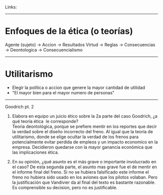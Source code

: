 Links:
___
# Enfoques de la ética (o teorías)

Agente (sujeto) $\rightarrow$ Accion $\rightarrow$ Resultados
Virtud $\rightarrow$ Reglas $\rightarrow$ Consecuencias
	$\rightarrow$ Deontologica $\rightarrow$ Consecuencialismo

___
# Utilitarismo
- Elegir la política o accion que genere la mayor cantidad de utilidad
- "El mayor bien para el mayor numero de personas"

___
Goodrich pt. 2

1. Elabora en equipo un juicio ético sobre la 2a parte del caso Goodrich, ¿a qué teoría ética  le corresponde?  
Teoria deontológica, porque se prefiere mentir en los reportes que decir la verdad sobre el diseño incorrecto del freno.
Al igual que la teoria de utilitarismo, donde se elige ocultar la verdad de los frenos para potencialmente evitar perdida de empleos y un impacto economico en la empresa. Decidieron quedarse con la mayor ganancia económica que las implicaciones ética.

2. En su opinión, ¿qué asunto es el más grave o importante involucrado en el caso?
De esta segunda parte, el asunto mas grave fue el de mentir en el informe final del freno. Si no se hubiera falsificado este informe el freno no hubiera sido usado en los aviones que los pilotos volaban. 
Pero la justificación que Vandivier da al final del texto es bastante razonable. Es comprensible su decision, pero no es justificable.
